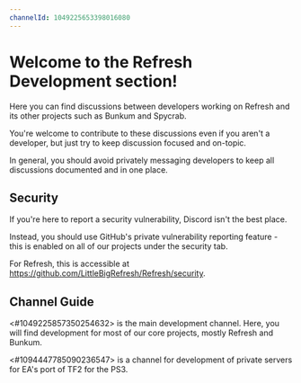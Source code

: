 ```yaml
---
channelId: 1049225653398016080
---
```

# Welcome to the Refresh Development section!

Here you can find discussions between developers working on Refresh and its other projects such as Bunkum and Spycrab.

You're welcome to contribute to these discussions even if you aren't a developer, but just try to keep discussion focused and on-topic.

In general, you should avoid privately messaging developers to keep all discussions documented and in one place.

## Security

If you're here to report a security vulnerability, Discord isn't the best place.

Instead, you should use GitHub's private vulnerability reporting feature - this is enabled on all of our projects under the security tab.

For Refresh, this is accessible at <https://github.com/LittleBigRefresh/Refresh/security>.

## Channel Guide

<#1049225857350254632> is the main development channel. Here, you will find development for most of our core projects, mostly Refresh and Bunkum.

<#1094447785090236547> is a channel for development of private servers for EA's port of TF2 for the PS3.
